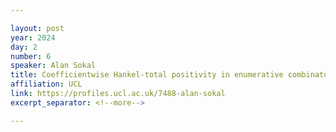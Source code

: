 ```yaml
---

layout: post
year: 2024
day: 2
number: 6
speaker: Alan Sokal
title: Coefficientwise Hankel-total positivity in enumerative combinatorics
affiliation: UCL
link: https://profiles.ucl.ac.uk/7488-alan-sokal
excerpt_separator: <!--more-->

---
```



<!--more-->
